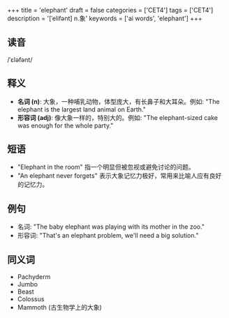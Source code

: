 +++
title = 'elephant'
draft = false
categories = ['CET4']
tags = ['CET4']
description = '[ˈelifənt] n.象'
keywords = ['ai words', 'elephant']
+++

## 读音
/ˈɛləfənt/

## 释义
- **名词 (n)**: 大象，一种哺乳动物，体型庞大，有长鼻子和大耳朵。例如: "The elephant is the largest land animal on Earth."
- **形容词 (adj)**: 像大象一样的，特别大的。例如: "The elephant-sized cake was enough for the whole party."

## 短语
- "Elephant in the room" 指一个明显但被忽视或避免讨论的问题。
- "An elephant never forgets" 表示大象记忆力极好，常用来比喻人应有良好的记忆力。

## 例句
- 名词: "The baby elephant was playing with its mother in the zoo."
- 形容词: "That's an elephant problem, we'll need a big solution."

## 同义词
- Pachyderm
- Jumbo
- Beast
- Colossus
- Mammoth (古生物学上的大象)
